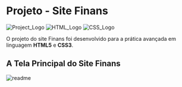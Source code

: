 # Projeto - Site Finans

![Project_Logo](https://img.shields.io/badge/Project-Finans-informational)
![HTML_Logo](https://img.shields.io/badge/HTML-5-orange)
![CSS_Logo](https://img.shields.io/badge/CSS-3-blueviolet)

O projeto do site Finans foi desenvolvido para a prática avançada em linguagem __HTML5__ e __CSS3__.



## A Tela Principal do Site Finans
![readme](https://user-images.githubusercontent.com/52283797/65608677-fa540c00-df84-11e9-9846-eac90a806fc9.png)